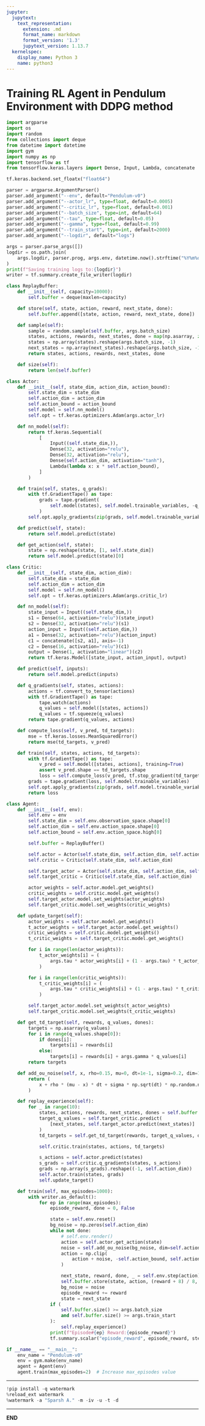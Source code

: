 ```yaml
---
jupyter:
  jupytext:
    text_representation:
      extension: .md
      format_name: markdown
      format_version: '1.3'
      jupytext_version: 1.13.7
  kernelspec:
    display_name: Python 3
    name: python3
---
```


<!-- #region id="tyMytwWZFUhp" -->
# Training RL Agent in Pendulum Environment with DDPG method
<!-- #endregion -->

```python id="ysNR-nNZEHYs" executionInfo={"status": "ok", "timestamp": 1638449957580, "user_tz": -330, "elapsed": 3143, "user": {"displayName": "Sparsh Agarwal", "photoUrl": "https://lh3.googleusercontent.com/a/default-user=s64", "userId": "13037694610922482904"}}
import argparse
import os
import random
from collections import deque
from datetime import datetime
import gym
import numpy as np
import tensorflow as tf
from tensorflow.keras.layers import Dense, Input, Lambda, concatenate
```

```python id="doMRsX9OEImC" executionInfo={"status": "ok", "timestamp": 1638449957582, "user_tz": -330, "elapsed": 5, "user": {"displayName": "Sparsh Agarwal", "photoUrl": "https://lh3.googleusercontent.com/a/default-user=s64", "userId": "13037694610922482904"}}
tf.keras.backend.set_floatx("float64")
```

```python colab={"base_uri": "https://localhost:8080/"} id="dCLXisl6ELQ0" executionInfo={"status": "ok", "timestamp": 1638449966826, "user_tz": -330, "elapsed": 733, "user": {"displayName": "Sparsh Agarwal", "photoUrl": "https://lh3.googleusercontent.com/a/default-user=s64", "userId": "13037694610922482904"}} outputId="81c04f44-9b2a-4ab4-b330-571ce9fc82b7"
parser = argparse.ArgumentParser()
parser.add_argument("--env", default="Pendulum-v0")
parser.add_argument("--actor_lr", type=float, default=0.0005)
parser.add_argument("--critic_lr", type=float, default=0.001)
parser.add_argument("--batch_size", type=int, default=64)
parser.add_argument("--tau", type=float, default=0.05)
parser.add_argument("--gamma", type=float, default=0.99)
parser.add_argument("--train_start", type=int, default=2000)
parser.add_argument("--logdir", default="logs")

args = parser.parse_args([])
logdir = os.path.join(
    args.logdir, parser.prog, args.env, datetime.now().strftime("%Y%m%d-%H%M%S")
)
print(f"Saving training logs to:{logdir}")
writer = tf.summary.create_file_writer(logdir)
```

```python id="Y56QUuw5K2EH" executionInfo={"status": "ok", "timestamp": 1638449968294, "user_tz": -330, "elapsed": 6, "user": {"displayName": "Sparsh Agarwal", "photoUrl": "https://lh3.googleusercontent.com/a/default-user=s64", "userId": "13037694610922482904"}}
class ReplayBuffer:
    def __init__(self, capacity=10000):
        self.buffer = deque(maxlen=capacity)

    def store(self, state, action, reward, next_state, done):
        self.buffer.append([state, action, reward, next_state, done])

    def sample(self):
        sample = random.sample(self.buffer, args.batch_size)
        states, actions, rewards, next_states, done = map(np.asarray, zip(*sample))
        states = np.array(states).reshape(args.batch_size, -1)
        next_states = np.array(next_states).reshape(args.batch_size, -1)
        return states, actions, rewards, next_states, done

    def size(self):
        return len(self.buffer)
```

```python id="p9IrVspCMzrU" executionInfo={"status": "ok", "timestamp": 1638449975628, "user_tz": -330, "elapsed": 624, "user": {"displayName": "Sparsh Agarwal", "photoUrl": "https://lh3.googleusercontent.com/a/default-user=s64", "userId": "13037694610922482904"}}
class Actor:
    def __init__(self, state_dim, action_dim, action_bound):
        self.state_dim = state_dim
        self.action_dim = action_dim
        self.action_bound = action_bound
        self.model = self.nn_model()
        self.opt = tf.keras.optimizers.Adam(args.actor_lr)

    def nn_model(self):
        return tf.keras.Sequential(
            [
                Input((self.state_dim,)),
                Dense(32, activation="relu"),
                Dense(32, activation="relu"),
                Dense(self.action_dim, activation="tanh"),
                Lambda(lambda x: x * self.action_bound),
            ]
        )

    def train(self, states, q_grads):
        with tf.GradientTape() as tape:
            grads = tape.gradient(
                self.model(states), self.model.trainable_variables, -q_grads
            )
        self.opt.apply_gradients(zip(grads, self.model.trainable_variables))

    def predict(self, state):
        return self.model.predict(state)

    def get_action(self, state):
        state = np.reshape(state, [1, self.state_dim])
        return self.model.predict(state)[0]
```

```python id="uSFhh4DuM0v4" executionInfo={"status": "ok", "timestamp": 1638449984893, "user_tz": -330, "elapsed": 810, "user": {"displayName": "Sparsh Agarwal", "photoUrl": "https://lh3.googleusercontent.com/a/default-user=s64", "userId": "13037694610922482904"}}
class Critic:
    def __init__(self, state_dim, action_dim):
        self.state_dim = state_dim
        self.action_dim = action_dim
        self.model = self.nn_model()
        self.opt = tf.keras.optimizers.Adam(args.critic_lr)

    def nn_model(self):
        state_input = Input((self.state_dim,))
        s1 = Dense(64, activation="relu")(state_input)
        s2 = Dense(32, activation="relu")(s1)
        action_input = Input((self.action_dim,))
        a1 = Dense(32, activation="relu")(action_input)
        c1 = concatenate([s2, a1], axis=-1)
        c2 = Dense(16, activation="relu")(c1)
        output = Dense(1, activation="linear")(c2)
        return tf.keras.Model([state_input, action_input], output)

    def predict(self, inputs):
        return self.model.predict(inputs)

    def q_gradients(self, states, actions):
        actions = tf.convert_to_tensor(actions)
        with tf.GradientTape() as tape:
            tape.watch(actions)
            q_values = self.model([states, actions])
            q_values = tf.squeeze(q_values)
        return tape.gradient(q_values, actions)

    def compute_loss(self, v_pred, td_targets):
        mse = tf.keras.losses.MeanSquaredError()
        return mse(td_targets, v_pred)

    def train(self, states, actions, td_targets):
        with tf.GradientTape() as tape:
            v_pred = self.model([states, actions], training=True)
            assert v_pred.shape == td_targets.shape
            loss = self.compute_loss(v_pred, tf.stop_gradient(td_targets))
        grads = tape.gradient(loss, self.model.trainable_variables)
        self.opt.apply_gradients(zip(grads, self.model.trainable_variables))
        return loss
```

```python id="1JQRAq0yM2gq" executionInfo={"status": "ok", "timestamp": 1638449995479, "user_tz": -330, "elapsed": 970, "user": {"displayName": "Sparsh Agarwal", "photoUrl": "https://lh3.googleusercontent.com/a/default-user=s64", "userId": "13037694610922482904"}}
class Agent:
    def __init__(self, env):
        self.env = env
        self.state_dim = self.env.observation_space.shape[0]
        self.action_dim = self.env.action_space.shape[0]
        self.action_bound = self.env.action_space.high[0]

        self.buffer = ReplayBuffer()

        self.actor = Actor(self.state_dim, self.action_dim, self.action_bound)
        self.critic = Critic(self.state_dim, self.action_dim)

        self.target_actor = Actor(self.state_dim, self.action_dim, self.action_bound)
        self.target_critic = Critic(self.state_dim, self.action_dim)

        actor_weights = self.actor.model.get_weights()
        critic_weights = self.critic.model.get_weights()
        self.target_actor.model.set_weights(actor_weights)
        self.target_critic.model.set_weights(critic_weights)

    def update_target(self):
        actor_weights = self.actor.model.get_weights()
        t_actor_weights = self.target_actor.model.get_weights()
        critic_weights = self.critic.model.get_weights()
        t_critic_weights = self.target_critic.model.get_weights()

        for i in range(len(actor_weights)):
            t_actor_weights[i] = (
                args.tau * actor_weights[i] + (1 - args.tau) * t_actor_weights[i]
            )

        for i in range(len(critic_weights)):
            t_critic_weights[i] = (
                args.tau * critic_weights[i] + (1 - args.tau) * t_critic_weights[i]
            )

        self.target_actor.model.set_weights(t_actor_weights)
        self.target_critic.model.set_weights(t_critic_weights)

    def get_td_target(self, rewards, q_values, dones):
        targets = np.asarray(q_values)
        for i in range(q_values.shape[0]):
            if dones[i]:
                targets[i] = rewards[i]
            else:
                targets[i] = rewards[i] + args.gamma * q_values[i]
        return targets

    def add_ou_noise(self, x, rho=0.15, mu=0, dt=1e-1, sigma=0.2, dim=1):
        return (
            x + rho * (mu - x) * dt + sigma * np.sqrt(dt) * np.random.normal(size=dim)
        )

    def replay_experience(self):
        for _ in range(10):
            states, actions, rewards, next_states, dones = self.buffer.sample()
            target_q_values = self.target_critic.predict(
                [next_states, self.target_actor.predict(next_states)]
            )
            td_targets = self.get_td_target(rewards, target_q_values, dones)

            self.critic.train(states, actions, td_targets)

            s_actions = self.actor.predict(states)
            s_grads = self.critic.q_gradients(states, s_actions)
            grads = np.array(s_grads).reshape((-1, self.action_dim))
            self.actor.train(states, grads)
            self.update_target()

    def train(self, max_episodes=1000):
        with writer.as_default():
            for ep in range(max_episodes):
                episode_reward, done = 0, False

                state = self.env.reset()
                bg_noise = np.zeros(self.action_dim)
                while not done:
                    # self.env.render()
                    action = self.actor.get_action(state)
                    noise = self.add_ou_noise(bg_noise, dim=self.action_dim)
                    action = np.clip(
                        action + noise, -self.action_bound, self.action_bound
                    )

                    next_state, reward, done, _ = self.env.step(action)
                    self.buffer.store(state, action, (reward + 8) / 8, next_state, done)
                    bg_noise = noise
                    episode_reward += reward
                    state = next_state
                if (
                    self.buffer.size() >= args.batch_size
                    and self.buffer.size() >= args.train_start
                ):
                    self.replay_experience()
                print(f"Episode#{ep} Reward:{episode_reward}")
                tf.summary.scalar("episode_reward", episode_reward, step=ep)
```

```python colab={"base_uri": "https://localhost:8080/"} id="zhaejVDlOvM4" executionInfo={"status": "ok", "timestamp": 1638450024967, "user_tz": -330, "elapsed": 21710, "user": {"displayName": "Sparsh Agarwal", "photoUrl": "https://lh3.googleusercontent.com/a/default-user=s64", "userId": "13037694610922482904"}} outputId="b7658fe0-bebc-43a1-9d77-b48d3bd9be00"
if __name__ == "__main__":
    env_name = "Pendulum-v0"
    env = gym.make(env_name)
    agent = Agent(env)
    agent.train(max_episodes=2)  # Increase max_episodes value
```

<!-- #region id="ixk34zYIEgB_" -->
---
<!-- #endregion -->

```python id="VDwjGZWIE5il" colab={"base_uri": "https://localhost:8080/"} executionInfo={"status": "ok", "timestamp": 1638450138115, "user_tz": -330, "elapsed": 3381, "user": {"displayName": "Sparsh Agarwal", "photoUrl": "https://lh3.googleusercontent.com/a/default-user=s64", "userId": "13037694610922482904"}} outputId="e1fa19da-2ad4-4a0a-ad90-c80cb5ba9d10"
!pip install -q watermark
%reload_ext watermark
%watermark -a "Sparsh A." -m -iv -u -t -d
```

<!-- #region id="haKsOAX2E1XI" -->
---
<!-- #endregion -->

<!-- #region id="4s5DJf8WE2as" -->
**END**
<!-- #endregion -->
